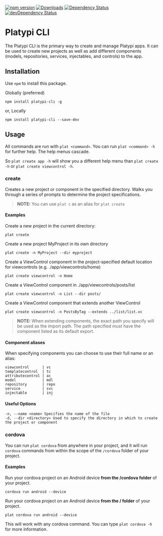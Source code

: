 [![npm version](https://badge.fury.io/js/platypi-cli.svg)](http://badge.fury.io/js/platypi-cli)
[![Downloads](http://img.shields.io/npm/dm/platypi-cli.svg)](https://npmjs.org/package/platypi-cli)
[![Dependency Status](https://david-dm.org/Platypi/platypi-cli.svg)](https://david-dm.org/DefinitelyTyped/tsd)
[![devDependency Status](https://david-dm.org/Platypi/platypi-cli/dev-status.svg)](https://david-dm.org/Platypi/platypi-cli#info=devDependencies)

# Platypi CLI

The Platypi CLI is the primary way to create and manage Platypi apps. It can be used to create new projects as well as add different components (models, repositories, services, injectables, and controls) to the app.

## Installation

Use `npm` to install this package.

Globally (preferred)
```shell
npm install platypi-cli -g
```

or, Locally
```shell
npm install platypi-cli --save-dev
```

## Usage

All commands are run with `plat <command>`. You can run `plat <command> -h` for further help. The help menus cascade.

So `plat create app -h` will show you a different help menu than `plat create -h` or `plat create viewcontrol -h`.

### create

Creates a new project or component in the specified directory. Walks you through a series of prompts to determine the project specifications.

> **NOTE:** You can use `plat c` as an alias for `plat create`

#### Examples

Create a new project in the current directory:
```shell
plat create
```

Create a new project MyProject in its own directory
```shell
plat create -n MyProject --dir myproject
```

Create a ViewControl component in the project-specified default location for viewcontrols (e.g. ./app/viewcontrols/home)
```shell
plat create viewcontrol -n Home
```

Create a ViewControl component in ./app/viewcontrols/posts/list
```shell
plat create viewcontrol -n List --dir posts/
```

Create a ViewControl component that extends another ViewControl
```shell
plat create viewcontrol -n PostsByTag --extends ../list/list.vc
```

> **NOTE:** When extending components, the exact path you specify will be used as the import path. The path specified must have the component listed as its default export.

#### Component aliases
When specifying components you can choose to use their full name or an alias:

```
viewcontrol      | vc
templatecontrol  | tc
attributecontrol | ac
model            | mdl
repository       | repo
service          | svc
injectable       | inj
```

#### Useful Options

```shell
-n, --name <name> Specifies the name of the file
-d, --dir <directory> Used to specify the directory in which to create the project or component
```

### cordova

You can run `plat cordova` from anywhere in your project, and it will run `cordova` commands from within the scope of the `/cordova` folder of your project.

#### Examples

Run your cordova project on an Android device **from the /cordova folder** of your project.

```shell
cordova run android --device
```

Run your cordova project on an Android device **from the / folder** of your project.

```shell
plat cordova run android --device
```

This will work with any cordova command. You can type `plat cordova -h` for more information.
